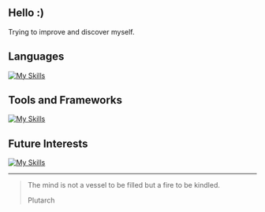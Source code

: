## Hello :)

Trying to improve and discover myself.

## Languages
[![My Skills](https://skillicons.dev/icons?i=html,css,js,ts,python,mysql&theme=light)](https://skillicons.dev)
          
## Tools and Frameworks
[![My Skills](https://skillicons.dev/icons?i=angular,reactivex,git&theme=light)](https://skillicons.dev)
          
## Future Interests
[![My Skills](https://skillicons.dev/icons?i=rust,kotlin,tensorflow,sklearn&theme=light)](https://skillicons.dev)

-----
> The mind is not a vessel to be filled but a fire to be kindled.
>
>  Plutarch
